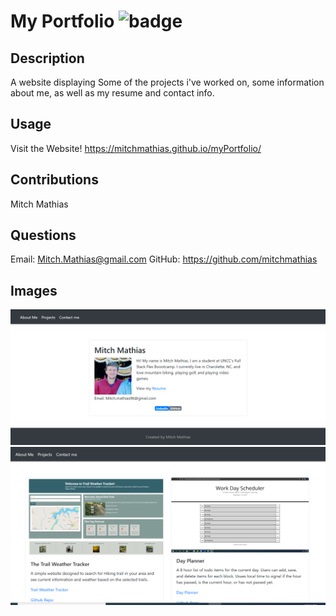# My Portfolio ![badge](https://img.shields.io/badge/license-MIT-blue)

## Description 

A website displaying Some of the projects i've worked on, some information about me, as well as my resume and contact info.


## Usage 

Visit the Website! https://mitchmathias.github.io/myPortfolio/

## Contributions 

Mitch Mathias

## Questions 

Email: Mitch.Mathias@gmail.com
GitHub: https://github.com/mitchmathias

## Images 

![screenshot](portfolio/src/images/myPortfolio.png)
![screenshot](portfolio/src/images/projects.png)